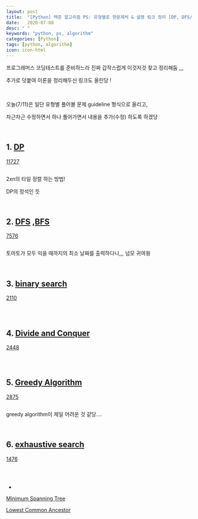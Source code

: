 ```yaml
---
layout: post
title:  "[Python] 백준 알고리즘 PS: 유형별로 한문제씩 & 설명 링크 정리 [DP, DFS/BFS, binary search, divide and Conquer, greedy, exhaustive]"
date:   2020-07-08
desc: " "
keywords: "python, ps, algorithm"
categories: [Python]
tags: [python, algorithm]
icon: icon-html
---
```



프로그래머스 코딩테스트를 준비하느라 진짜 갑작스럽게 이것저것 찾고 정리해둠 ,,,

추가로 덧붙여 이론을 정리해두신 링크도 올린당 !




<br>


오늘(7/11)은 일단 유형별 풀어볼 문제 guideline 형식으로 올리고,

차근차근 수정하면서 하나 풀어가면서 내용을 추가(수정) 하도록 하겠당 




<br>

## 1. [DP](https://blog.naver.com/kks227/220777103650)

[11727](https://www.acmicpc.net/problem/11727)


```python
```


2xn의 타일 정렬 하는 방법!

DP의 정석인 듯



<br>

## 2. [DFS](https://blog.naver.com/kks227/220785731077) ,[BFS](https://blog.naver.com/kks227/220785747864)

[7576](https://www.acmicpc.net/problem/7576)


```python
```

토마토가 모두 익을 때까지의 최소 날짜를 출력하다니,,, 넘모 귀여웡



<br>

## 3. [binary search](https://blog.naver.com/kks227/220777333252)

[2110](https://www.acmicpc.net/problem/2110)


```python
```


<br>


## 4. [Divide and Conquer](https://blog.naver.com/kks227/220776241154)

[2448](https://www.acmicpc.net/problem/2448)


```python
```



<br>



## 5. [Greedy Algorithm](https://blog.naver.com/kks227/220775134486)


[2875](https://www.acmicpc.net/problem/2875)

```python

```

greedy algorithm이 제일 어려운 것 같당....


<br>



## 6. [exhaustive search](https://blog.naver.com/kks227/220769870195)


[1476](https://www.acmicpc.net/problem/1476)

```python

```



<br>






+

[Minimum Spanning Tree](https://blog.naver.com/kks227/220799105543)


[Lowest Common Ancestor](https://blog.naver.com/kks227/220820773477)

